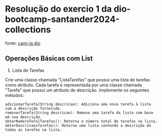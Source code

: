 # Resolução do exercio 1 da dio-bootcamp-santander2024-collections
fonte: [cami-la dio](https://github.com/cami-la/collections-java-api-2023/tree/master/src/main/java/list)
## Operações Básicas com List
1. Lista de Tarefas

Crie uma classe chamada "ListaTarefas" que possui uma lista de tarefas como atributo. Cada tarefa é representada por uma classe chamada "Tarefa" que possui um atributo de descrição. Implemente os seguintes métodos:

    adicionarTarefa(String descricao): Adiciona uma nova tarefa à lista com a descrição fornecida.
    removerTarefa(String descricao): Remove uma tarefa da lista com base em sua descrição.
    obterNumeroTotalTarefas(): Retorna o número total de tarefas na lista.
    obterDescricoesTarefas(): Retorna uma lista contendo a descrição de todas as tarefas na lista.


